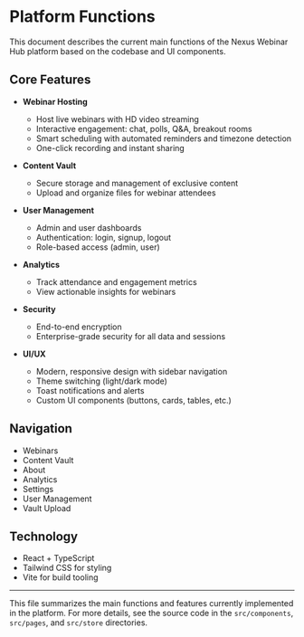 # Platform Functions

This document describes the current main functions of the Nexus Webinar Hub platform based on the codebase and UI components.

## Core Features

- **Webinar Hosting**

  - Host live webinars with HD video streaming
  - Interactive engagement: chat, polls, Q&A, breakout rooms
  - Smart scheduling with automated reminders and timezone detection
  - One-click recording and instant sharing

- **Content Vault**

  - Secure storage and management of exclusive content
  - Upload and organize files for webinar attendees

- **User Management**

  - Admin and user dashboards
  - Authentication: login, signup, logout
  - Role-based access (admin, user)

- **Analytics**

  - Track attendance and engagement metrics
  - View actionable insights for webinars

- **Security**

  - End-to-end encryption
  - Enterprise-grade security for all data and sessions

- **UI/UX**
  - Modern, responsive design with sidebar navigation
  - Theme switching (light/dark mode)
  - Toast notifications and alerts
  - Custom UI components (buttons, cards, tables, etc.)

## Navigation

- Webinars
- Content Vault
- About
- Analytics
- Settings
- User Management
- Vault Upload

## Technology

- React + TypeScript
- Tailwind CSS for styling
- Vite for build tooling

---

This file summarizes the main functions and features currently implemented in the platform. For more details, see the source code in the `src/components`, `src/pages`, and `src/store` directories.
